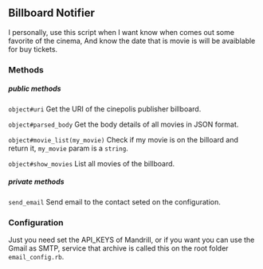## Billboard Notifier                                            
I personally, use this script when I want know when comes out some favorite of the cinema, And know the date that is movie is will be avaiblable for buy tickets.

### Methods
##### public methods
`object#uri` Get the URI of the cinepolis publisher billboard.

`object#parsed_body` Get the body details of all movies in JSON format.

`object#movie_list(my_movie)` Check if my movie is on the billoard and return it, `my_movie` param is a `string`.

`object#show_movies` List all movies of the billboard.

##### private methods
`send_email` Send email to the contact seted on the configuration.

### Configuration

Just you need set the API_KEYS of Mandrill, or if you want you can use the Gmail
as SMTP, service that archive is called this on the root folder `email_config.rb`.

